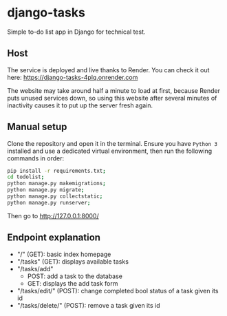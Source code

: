 # django-tasks
Simple to-do list app in Django for technical test.

## Host

The service is deployed and live thanks to Render. You can check it out here: https://django-tasks-4plq.onrender.com

The website may take around half a minute to load at first, because Render puts unused services down, so using this website after several minutes of inactivity causes it to put up the server fresh again.

## Manual setup

Clone the repository and open it in the terminal. Ensure you have `Python 3` installed and use a dedicated virtual environment, then run the following commands in order:

```bash
pip install -r requirements.txt;
cd todolist;
python manage.py makemigrations;
python manage.py migrate;
python manage.py collectstatic;
python manage.py runserver;
```

Then go to http://127.0.0.1:8000/

## Endpoint explanation

- "/" (GET): basic index homepage
- "/tasks" (GET): displays available tasks
- "/tasks/add"
    - POST: add a task to the database
    - GET: displays the add task form
- "/tasks/edit/<int>" (POST): change completed bool status of a task given its id
- "/tasks/delete/<int>" (POST): remove a task given its id
